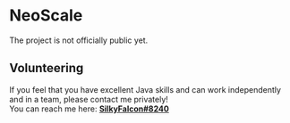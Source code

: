
# NeoScale     
The project is not officially public yet.

## Volunteering
If you feel that you have excellent Java skills and can work independently and in a team, please contact me privately!  
You can reach me here: [**SilkyFalcon#8240**](https://discord.com/users/445229420869976085/)

